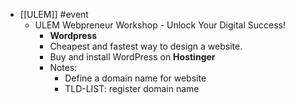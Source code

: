 - [[ULEM]] #event
	- ULEM Webpreneur Workshop - Unlock Your Digital Success!
		- **Wordpress**
		- Cheapest and fastest way to design a website.
		- Buy and install WordPress on **Hostinger**
		- Notes:
			- Define a domain name for website
			- TLD-LIST: register domain name